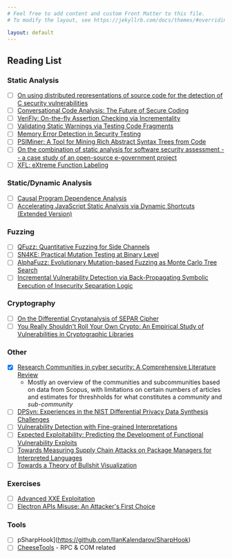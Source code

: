 ```yaml
---
# Feel free to add content and custom Front Matter to this file.
# To modify the layout, see https://jekyllrb.com/docs/themes/#overriding-theme-defaults

layout: default
---
```

## Reading List

### Static Analysis

* [ ] [On using distributed representations of source code for the detection of C security vulnerabilities](https://arxiv.org/abs/2106.01367)
* [ ] [Conversational Code Analysis: The Future of Secure Coding](https://arxiv.org/abs/2105.03502)
* [ ] [VeriFly: On-the-fly Assertion Checking via Incrementality](https://arxiv.org/abs/2106.07045)
* [ ] [Validating Static Warnings via Testing Code Fragments](https://arxiv.org/abs/2106.04735)
* [ ] [Memory Error Detection in Security Testing](https://arxiv.org/abs/2104.04385)
* [ ] [PSIMiner: A Tool for Mining Rich Abstract Syntax Trees from Code](https://arxiv.org/abs/2103.12778)
* [ ] [On the combination of static analysis for software security assessment -- a case study of an open-source e-government project](https://arxiv.org/abs/2103.08010)
* [ ] [XFL: eXtreme Function Labeling](https://arxiv.org/abs/2107.13404v1)

### Static/Dynamic Analysis

* [ ] [Causal Program Dependence Analysis](https://arxiv.org/abs/2104.09107)
* [ ] [Accelerating JavaScript Static Analysis via Dynamic Shortcuts (Extended Version)](https://arxiv.org/abs/2105.13699)

### Fuzzing

* [ ] [QFuzz: Quantitative Fuzzing for Side Channels](https://arxiv.org/abs/2106.03346)
* [ ] [SN4KE: Practical Mutation Testing at Binary Level](https://arxiv.org/abs/2102.05709)
* [ ] [AlphaFuzz: Evolutionary Mutation-based Fuzzing as Monte Carlo Tree Search](https://arxiv.org/abs/2101.00612)
* [ ] [Incremental Vulnerability Detection via Back-Propagating Symbolic Execution of Insecurity Separation Logic](https://arxiv.org/abs/2107.05225)

### Cryptography

* [ ] [On the Differential Cryptanalysis of SEPAR Cipher](https://arxiv.org/abs/2106.12638)
* [ ] [You Really Shouldn't Roll Your Own Crypto: An Empirical Study of Vulnerabilities in Cryptographic Libraries](https://arxiv.org/abs/2107.04940)

### Other

* [x] [Research Communities in cyber security: A Comprehensive Literature Review](https://arxiv.org/abs/2104.13196)
    * Mostly an overview of the communities and subcommunities based on data from Scopus, with limitations on certain numbers of articles and estimates for threshholds for what constitutes a *community* and *sub-community* 
* [ ] [DPSyn: Experiences in the NIST Differential Privacy Data Synthesis Challenges](https://arxiv.org/abs/2106.12949) 
* [ ] [Vulnerability Detection with Fine-grained Interpretations](https://arxiv.org/abs/2106.10478)
* [ ] [Expected Exploitability: Predicting the Development of Functional Vulnerability Exploits](https://arxiv.org/abs/2102.07869)
* [ ] [Towards Measuring Supply Chain Attacks on Package Managers for Interpreted Languages](https://arxiv.org/abs/2002.01139)
* [ ] [Towards a Theory of Bullshit Visualization](https://arxiv.org/abs/2109.12975)

### Exercises

* [ ] [Advanced XXE Exploitation](https://gosecure.github.io/xxe-workshop/)
* [ ] [Electron APIs Misuse: An Attacker's First Choice](https://blog.doyensec.com/2021/02/16/electron-apis-misuse.html)

### Tools

* [ ] pSharpHook](https://github.com/IlanKalendarov/SharpHook)
* [ ] [CheeseTools](https://github.com/klezVirus/CheeseTools) - RPC & COM related
